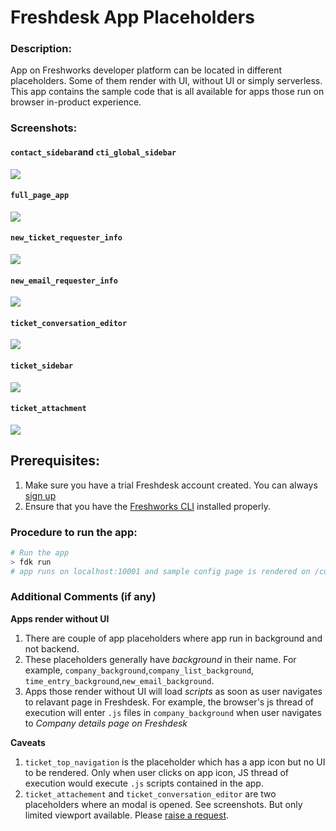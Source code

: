 # Freshdesk App Placeholders

### Description:

App on Freshworks developer platform can be located in different placeholders. Some of them render with UI, without UI or simply serverless. This app contains the sample code that is all available for apps those run on browser in-product experience.

### Screenshots:

#### `contact_sidebar`and `cti_global_sidebar`

![](./screenshots/contact%20details%20and%20cti.png)

#### `full_page_app`

![](./screenshots/fullpage.png)

#### `new_ticket_requester_info`

![](./screenshots/new_tkt_requester_info.png)

#### `new_email_requester_info`

![](./screenshots/new_email_req_info.png)

#### `ticket_conversation_editor`

![](./screenshots/ticket%20conversation%20editor.gif)

#### `ticket_sidebar`

![](./screenshots/ticket%20sidebar.png)

#### `ticket_attachment`

![](./screenshots/ticket_attachment.gif)

## Prerequisites:

1. Make sure you have a trial Freshdesk account created. You can always [sign up](https://freshdesk.com/signup)
2. Ensure that you have the [Freshworks CLI](https://community.developers.freshworks.com/t/what-are-the-prerequisites-to-install-the-freshworks-cli/234) installed properly.

### Procedure to run the app:

```sh
# Run the app
> fdk run
# app runs on localhost:10001 and sample config page is rendered on /custom_configs
```

### Additional Comments (if any)

**Apps render without UI**
1. There are couple of app placeholders where app run in background and not backend.
2. These placeholders generally have *background* in their name. For example, `company_background`,`company_list_background`, `time_entry_background`,`new_email_background`.
3. Apps those render without UI will load *scripts* as soon as user navigates to relavant page in Freshdesk. For example, the browser's js thread of execution will enter `.js` files in `company_background` when user navigates to *Company details page on Freshdesk*

**Caveats**
1. `ticket_top_navigation` is the placeholder which has a app icon but no UI to be rendered. Only when user clicks on app icon, JS thread of execution would execute `.js` scripts contained in the app.
2. `ticket_attachement` and `ticket_conversation_editor` are two placeholders where an modal is opened. See screenshots. But only limited viewport available. Please [raise a request](https://community.developers.freshworks.com/c/ideas/15).
